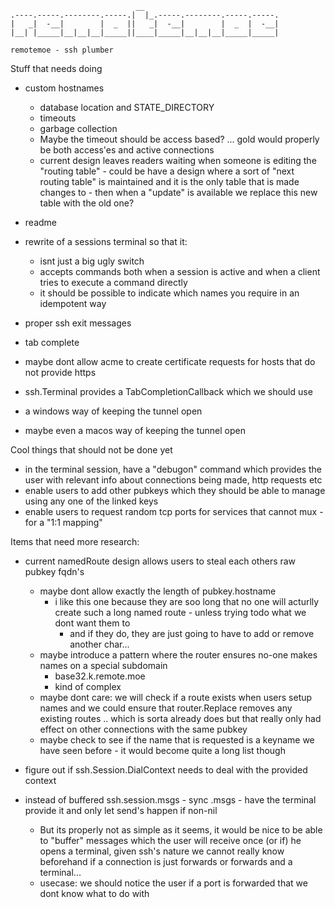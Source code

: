 ```
                            __                              
.----.-----.--------.-----.|  |_.-----.--------.-----.-----.
|   _|  -__|        |  _  ||   _|  -__|        |  _  |  -__|
|__| |_____|__|__|__|_____||____|_____|__|__|__|_____|_____|

remotemoe - ssh plumber
```


Stuff that needs doing
* custom hostnames
    * database location and STATE_DIRECTORY
    * timeouts
    * garbage collection
    * Maybe the timeout should be access based? ... gold would properly be both access'es and active connections
    * current design leaves readers waiting when someone is editing the "routing table" - could be have a design where
      a sort of "next routing table" is maintained and it is the only table that is made changes to - then when
      a "update" is available we replace this new table with the old one?

* readme
* rewrite of a sessions terminal so that it:
    * isnt just a big ugly switch
    * accepts commands both when a session is active and when a client tries to execute a command directly
    * it should be possible to indicate which names you require in an idempotent way
* proper ssh exit messages
* tab complete
* maybe dont allow acme to create certificate requests for hosts that do not provide https
* ssh.Terminal provides a TabCompletionCallback which we should use
* a windows way of keeping the tunnel open
* maybe even a macos way of keeping the tunnel open


Cool things that should not be done yet
* in the terminal session, have a "debugon" command which provides the user with relevant info about connections being made, http requests etc
* enable users to add other pubkeys which they should be able to manage using any one of the linked keys
* enable users to request random tcp ports for services that cannot mux - for a "1:1 mapping"

Items that need more research:

* current namedRoute design allows users to steal each others raw pubkey fqdn's 
    * maybe dont allow exactly the length of pubkey.hostname
        * i like this one because they are soo long that no one will acturlly create such a long named route - unless trying todo what we dont want them to
            * and if they do, they are just going to have to add or remove another char...
    * maybe introduce a pattern where the router ensures no-one makes names on a special subdomain
        * base32.k.remote.moe
        * kind of complex
    * maybe dont care: we will check if a route exists when users setup names and we could ensure that router.Replace removes any existing routes .. which is sorta already does but that really only had effect on other connections with the same pubkey
    * maybe check to see if the name that is requested is a keyname we have seen before - it would become quite a long list though

* figure out if ssh.Session.DialContext needs to deal with the provided context

* instead of buffered ssh.session.msgs - sync .msgs - have the terminal provide it and only let send's happen if non-nil
    * But its properly not as simple as it seems, it would be nice to be able to "buffer" messages which the user will
        receive once (or if) he opens a terminal, given ssh's nature we cannot really know beforehand if a connection is just
        forwards or forwards and a terminal...
    * usecase: we should notice the user if a port is forwarded that we dont know what to do with
